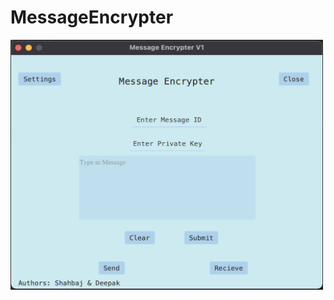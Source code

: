 # MessageEncrypter

<img src="https://github.com/dkkumar77/MessageEncrypter/blob/b5be9b648ad830a6f62b7fff156b0d9df564fc7f/Pictures/BootPic.png" width="500" height="400" />

